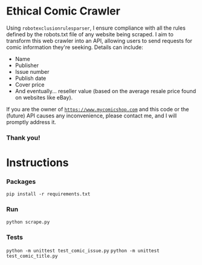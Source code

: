 # Ethical Comic Crawler

Using `robotexclusionrulesparser`, I ensure compliance with all the rules defined by the robots.txt file of any website being scraped. I aim to transform this web crawler into an API, allowing users to send requests for comic information they're seeking. Details can include:

- Name
- Publisher
- Issue number
- Publish date
- Cover price
- And eventually... reseller value (based on the average resale price found on websites like eBay).

If you are the owner of [`https://www.mycomicshop.com`](https://www.mycomicshop.com) and this code or the (future) API causes any inconvenience, please contact me, and I will promptly address it.

###  Thank you!

# Instructions

### Packages

`pip install -r requirements.txt`

### Run
`python scrape.py`

### Tests
`python -m unittest test_comic_issue.py`
`python -m unittest test_comic_title.py`
